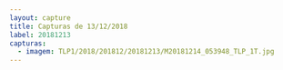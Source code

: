 ```yaml
---
layout: capture
title: Capturas de 13/12/2018
label: 20181213
capturas:
  - imagem: TLP1/2018/201812/20181213/M20181214_053948_TLP_1T.jpg
---
```

